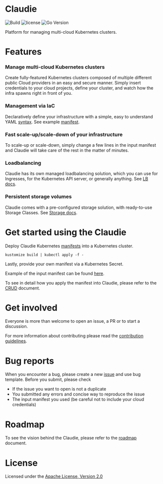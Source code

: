 # Claudie

![Build](https://github.com/berops/platform/actions/workflows/CD-pipeline-dev.yml/badge.svg)
![license](https://img.shields.io/github/license/berops/platform)
![Go Version](https://img.shields.io/github/go-mod/go-version/berops/platform)

Platform for managing multi-cloud Kubernetes clusters.

# Features

### Manage multi-cloud Kubernetes clusters

Create fully-featured Kubernetes clusters composed of multiple different public Cloud providers in an easy and secure manner.
Simply insert credentials to your cloud projects, define your cluster, and watch how the infra spawns right in front of you.

### Management via IaC 

Declaratively define your infrastructure with a simple, easy to understand YAML [syntax](./docs/input-manifest/input-manifest.md).
See example [manifest](./docs/input-manifest/example.yaml).

### Fast scale-up/scale-down of your infrastructure

To scale-up or scale-down, simply change a few lines in the input manifest and Claudie will take care of the rest in the matter of minutes.

### Loadbalancing 

Claudie has its own managed loadbalancing solution, which you can use for Ingresses, for the Kubernetes API server, or generally anything. See [LB docs](https://github.com/Berops/platform/tree/master/docs/loadbalancing).

### Persistent storage volumes 

Claudie comes with a pre-configured storage solution, with ready-to-use Storage Classes. See [Storage docs](https://github.com/Berops/platform/tree/master/docs/storage).

# Get started using the Claudie

Deploy Claudie Kubernetes [manifests](https://github.com/Berops/platform/tree/master/manifests/claudie) into a Kubernetes cluster.

```
kustomize build | kubectl apply -f -
```

Lastly, provide your own manifest via a Kubernetes Secret.

Example of the input manifest can be found [here](https://github.com/Berops/platform/blob/master/docs/input-manifest/example.yaml).

To see in detail how you apply the manifest into Claudie, please refer to the [CRUD](./docs/crud/crud.md) document.

# Get involved

<!-- Contributor guidelines -->
Everyone is more than welcome to open an issue, a PR or to start a discussion. 

For more information about contributing please read the [contribution guidelines](./docs/contributing/contributing.md).

# Bug reports
When you encounter a bug, please create a new [issue](https://github.com/Berops/platform/issues/new/choose) and use bug template. Before you submit, please check

- If the issue you want to open is not a duplicate
- You submitted any errors and concise way to reproduce the issue
- The input manifest you used (be careful not to include your cloud credentials) 

# Roadmap
<!-- Add a roadmap for claudie so users know which features are being worked on and which will in future -->
To see the vision behind the Claudie, please refer to the [roadmap](./docs/roadmap/roadmap.md) document.

# License

Licensed under the [Apache License, Version 2.0](LICENSE)
